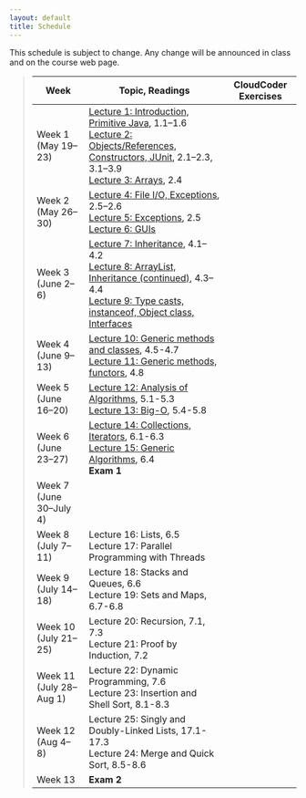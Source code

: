 ```yaml
---
layout: default
title: Schedule
---
```


This schedule is subject to change.  Any change will be
announced in class and on the course web page.

> Week | Topic, Readings | CloudCoder Exercises
> ---- | ------- | --------------------
> Week 1 (May 19&ndash;23) | [Lecture 1: Introduction, Primitive Java](lectures/lecture01.html), 1.1&ndash;1.6 <br> [Lecture 2: Objects/References, Constructors, JUnit](lectures/lecture02.html), 2.1&ndash;2.3, 3.1&ndash;3.9 <br> [Lecture 3: Arrays](lectures/lecture03.html), 2.4
> Week 2 (May 26&ndash;30) | [Lecture 4: File I/O, Exceptions](lectures/lecture04.html), 2.5&ndash;2.6 <br> [Lecture 5: Exceptions](lectures/lecture05.html), 2.5 <br> [Lecture 6: GUIs](lectures/lecture06.html)
> Week 3 (June 2&ndash;6) | [Lecture 7: Inheritance](lectures/lecture07.html), 4.1&ndash;4.2 <br> [Lecture 8: ArrayList, Inheritance (continued)](lectures/lecture08.html), 4.3&ndash;4.4 <br> [Lecture 9: Type casts, instanceof, Object class, Interfaces](lectures/lecture09.html)
> Week 4 (June 9&ndash;13) | [Lecture 10: Generic methods and classes](lectures/lecture10.html), 4.5-4.7 <br> [Lecture 11: Generic methods, functors](lectures/lecture11.html), 4.8
> Week 5 (June 16&ndash;20) | [Lecture 12: Analysis of Algorithms](lectures/lecture12.html), 5.1-5.3 <br> [Lecture 13: Big-O](lectures/lecture13.html), 5.4-5.8
> Week 6 (June 23&ndash;27) | [Lecture 14: Collections, Iterators](lectures/lecture14.html), 6.1-6.3 <br> [Lecture 15: Generic Algorithms](lectures/lecture15.html), 6.4 <br> **Exam 1** |
> Week 7 (June 30&ndash;July 4) |  |
> Week 8 (July 7&ndash;11) | Lecture 16: Lists, 6.5 <br> Lecture 17: Parallel Programming with Threads | 
> Week 9 (July 14&ndash;18) | Lecture 18: Stacks and Queues, 6.6 <br> Lecture 19: Sets and Maps, 6.7-6.8 | 
> Week 10 (July 21&ndash;25) | Lecture 20: Recursion, 7.1, 7.3 <br> Lecture 21: Proof by Induction, 7.2 |
> Week 11 (July 28&ndash;Aug 1) | Lecture 22: Dynamic Programming, 7.6 <br> Lecture 23: Insertion and Shell Sort, 8.1-8.3  |
> Week 12 (Aug 4&ndash;8) | Lecture 25: Singly and Doubly-Linked Lists, 17.1-17.3 <br> Lecture 24: Merge and Quick Sort, 8.5-8.6 |
> Week 13 | **Exam 2** | 
